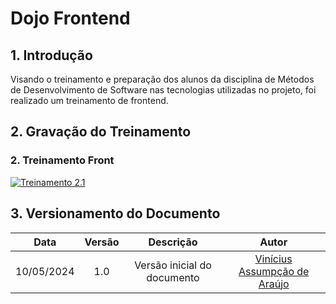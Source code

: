 # Dojo Frontend

## 1. Introdução

Visando o treinamento e preparação dos alunos da disciplina de Métodos de Desenvolvimento de Software nas tecnologias utilizadas no projeto, foi realizado um treinamento de frontend.

## 2. Gravação do Treinamento

### 2. Treinamento Front

[![Treinamento 2.1](https://img.youtube.com/vi/soGV7i6mD1U/0.jpg)](https://youtu.be/6Emem3E0qqo)


## 3. Versionamento do Documento

| Data | Versão | Descrição | Autor |
| :-----: | :-------------: | :---------------: | :-: |
| 10/05/2024 | 1.0 | Versão inicial do documento | [Vinícius Assumpção de Araújo](https://github.com/viniman27) |